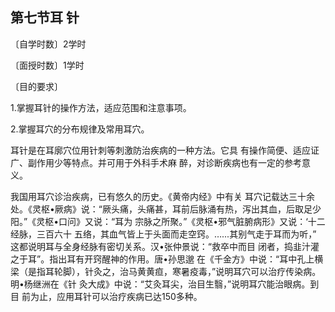 ## 第七节耳 针

〔自学时数〕2学时 

〔面授时数〕1学时

〔目的要求〕

1.掌握耳针的操作方法，适应范围和注意事项。

2.掌握耳穴的分布规律及常用耳穴。

耳针是在耳廓穴位用针刺等刺激防治疾病的一种方法。它具 有操作简便、适应证广、副作用少等特点。并可用于外科手术麻 醉，对诊断疾病也有一定的参考意义。

我国用耳穴诊治疾病，已有悠久的历史。《黄帝内经》中有关 耳穴记载达三十余处。《灵枢•厥病》说：“厥头痛，头痛甚，耳前后脉涌有热，泻出其血，后取足少阳。”《灵枢•口问》又说：“耳为 宗脉之所聚。”《灵枢•邪气脏腑病形》又说：‘十二经脉，三百六十 五络，其血气皆上于头面而走空窍。…...其别气走于耳而为听，” 这都说明耳与全身经脉有密切关系。汉•张仲景说：“救卒中而目 闭者，捣韭汁灌之于耳”。指出耳有开窍醒神的作用。唐•孙思邈 在《千金方》中说：“耳中孔上横梁（是指耳轮脚），针灸之，治马黄黄疸，寒暑疫毒，”说明耳穴可以治疗传染病。明•杨继洲在《针 灸大成》中说：“艾灸耳尖，治目生翳，”说明耳穴能治眼病。到目 前为止，应用耳针可以治疗疾病已达150多种。
